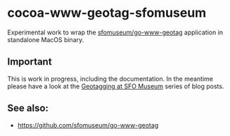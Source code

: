 # cocoa-www-geotag-sfomuseum

Experimental work to wrap the [sfomuseum/go-www-geotag](https://github.com/sfomuseum/go-www-geotag) application in standalone MacOS binary.

## Important

This is work in progress, including the documentation. In the meantime please have a look at the [Geotagging at SFO Museum](https://millsfield.sfomuseum.org/blog/tags/geotagging) series of blog posts.

## See also:

* https://github.com/sfomuseum/go-www-geotag
